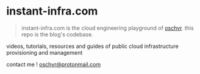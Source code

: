 # instant-infra.com


> instant-infra.com is the cloud engineering playground of [oschvr](https://oschvr.com). this repo is the blog's codebase.

videos, tutorials, resources and guides of public cloud infrastructure provisioning and management

contact me ! [oschvr@protonmail.com](mailto:oschvr@protonmail.com)
